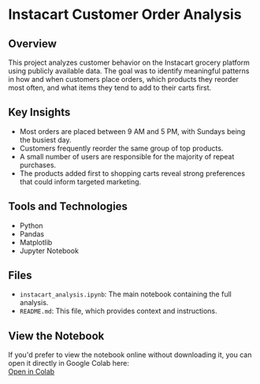 # Instacart Customer Order Analysis

## Overview

This project analyzes customer behavior on the Instacart grocery platform using publicly available data. The goal was to identify meaningful patterns in how and when customers place orders, which products they reorder most often, and what items they tend to add to their carts first.

## Key Insights

- Most orders are placed between 9 AM and 5 PM, with Sundays being the busiest day.
- Customers frequently reorder the same group of top products.
- A small number of users are responsible for the majority of repeat purchases.
- The products added first to shopping carts reveal strong preferences that could inform targeted marketing.

## Tools and Technologies

- Python  
- Pandas  
- Matplotlib  
- Jupyter Notebook

## Files

- `instacart_analysis.ipynb`: The main notebook containing the full analysis.
- `README.md`: This file, which provides context and instructions.

## View the Notebook

If you'd prefer to view the notebook online without downloading it, you can open it directly in Google Colab here:  
[Open in Colab](https://colab.research.google.com/github/joecre/instacart-order-analysis/blob/main/instacart_analysis.ipynb)
